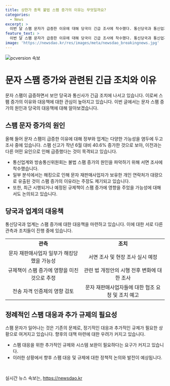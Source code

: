 ```yaml
---
title: 상한가 종목 불법 스팸 증가의 이유는 무엇일까요?
categories:
  - News
excerpt: >
  이번 달 스팸 문자가 급증한 이유에 대해 당국이 긴급 조사에 착수했다. 통신당국과 통신업계는 불법 스팸 증가의 원인을 파악하기 위해 서면 조사를 실시하고, 1차 조사를 마친 뒤 문제가 발견된 업체에 대한 현장 조사를 진행할 예정이다. 상반기 대비 스팸 신고가 40.6% 증가한 것으로 나타나며, 이에 대한 이유로는 해킹으로 인한 개인 연락처 유출과 정부의 규제책의 영향 등이 제기되고 있다. 이에 대한 다양한 가능성을 염두에 두고 조사가 진행 중이며, 불법 스팸 발송에 대한 대처가 이루어지고 있다. SBS Biz는 제보를 환영하고 있으니, 뉴스로 만들어지기를 원하면 제보를 할 수 있는 홈페이지를 안내하고 있다. 
feature_text: >
  이번 달 스팸 문자가 급증한 이유에 대해 당국이 긴급 조사에 착수했다. 통신당국과 통신업계는 불법 스팸 증가의 원인을 파악하기 위해 서면 조사를 실시하고, 1차 조사를 마친 뒤 문제가 발견된 업체에 대한 현장 조사를 진행할 예정이다. 상반기 대비 스팸 신고가 40.6% 증가한 것으로 나타나며, 이에 대한 이유로는 해킹으로 인한 개인 연락처 유출과 정부의 규제책의 영향 등이 제기되고 있다. 이에 대한 다양한 가능성을 염두에 두고 조사가 진행 중이며, 불법 스팸 발송에 대한 대처가 이루어지고 있다. SBS Biz는 제보를 환영하고 있으니, 뉴스로 만들어지기를 원하면 제보를 할 수 있는 홈페이지를 안내하고 있다. 
image: 'https://newsdao.kr/res/images/meta/newsdao_breakingnews.jpg'
---
```


<p><img src="https://newsdao.kr/res/images/meta/newsdao_breakingnews.jpg" alt="pcversion 속보" /></p>

<h1>문자 스팸 증가와 관련된 긴급 조치와 이유</h1>

<p data-ke-size="size16">문자 스팸이 급증하면서 보안 당국과 통신사가 긴급 조치에 나서고 있습니다. 이로써 스팸 증가의 이유와 대응책에 대한 관심이 높아지고 있습니다. 이번 글에서는 문자 스팸 증가의 원인과 당국의 대응책에 대해 알아보겠습니다.</p>

<h2 data-ke-size="size26">스팸 문자 증가의 원인</h2>

<p data-ke-size="size16">올해 들어 문자 스팸이 급증한 이유에 대해 정부와 업계는 다양한 가능성을 염두에 두고 조사 중에 있습니다. 스팸 신고가 작년 6월 대비 40.6% 증가한 것으로 보아, 이전과는 다른 어떤 요인으로 인해 급증했다는 것이 목격되고 있습니다.</p>

<ul>
  <li>통신업계와 방송통신위원회는 불법 스팸 증가의 원인을 파악하기 위해 서면 조사에 착수했습니다.</li>
  <li>일부 분석에서는 해킹으로 인해 문자 재판매사업자가 보유한 개인 연락처가 대량으로 유출된 것이 스팸 증가의 이유라는 주장도 제기되고 있습니다.</li>
  <li>또한, 최근 시행되거나 예정된 규제책이 스팸 증가에 영향을 주었을 가능성에 대해서도 논의되고 있습니다.</li>
</ul>

<h2 data-ke-size="size26">당국과 업계의 대응책</h2>

<p data-ke-size="size16">통신당국과 업계는 스팸 증가에 대한 대응책을 마련하고 있습니다. 이에 대한 서로 다른 관측과 조치들이 진행 중에 있습니다.</p>

<table>
  <tr>
    <td style="text-align: center; height: 17px;"><b>관측</b></td>
    <td style="text-align: center; height: 17px;"><b>조치</b></td>
  </tr>
  <tr>
    <td style="text-align: center; height: 17px;">문자 재판매사업자 일부가 해킹당했을 가능성</td>
    <td style="text-align: center; height: 17px;">서면 조사 및 현장 조사 실시 예정</td>
  </tr>
  <tr>
    <td style="text-align: center; height: 17px;">규제책이 스팸 증가에 영향을 미친 것으로 추정</td>
    <td style="text-align: center; height: 17px;">관련 법 개정안의 시행 전후 변화에 대한 조사</td>
  </tr>
  <tr>
    <td style="text-align: center; height: 17px;">전송 자격 인증제의 영향 검토</td>
    <td style="text-align: center; height: 17px;">문자 재판매사업자들에 대한 협조 요청 및 조치 예고</td>
  </tr>
</table>

<h2 data-ke-size="size26">정례적인 스팸 대응과 추가 규제의 필요성</h2>

<p data-ke-size="size16">스팸 문자가 일어나는 것은 기존의 문제로, 정기적인 대응과 추가적인 규제가 필요한 상황으로 여겨지고 있습니다. 향후의 대책 마련에 대한 우려가 커지고 있습니다.</p>

<ul>
  <li>스팸 대응을 위한 추가적인 규제와 시스템 보완이 필요하다는 요구가 커지고 있습니다.</li>
  <li>이러한 상황에서 향후 스팸 대응 및 규제에 대한 정책적 논의와 발전이 예상됩니다.</li>
</ul>

<p data-ke-size="size16">&nbsp;</p>
실시간 뉴스 속보는, <a href="https://newsdao.kr" rel="dofollow">https://newsdao.kr</a>


